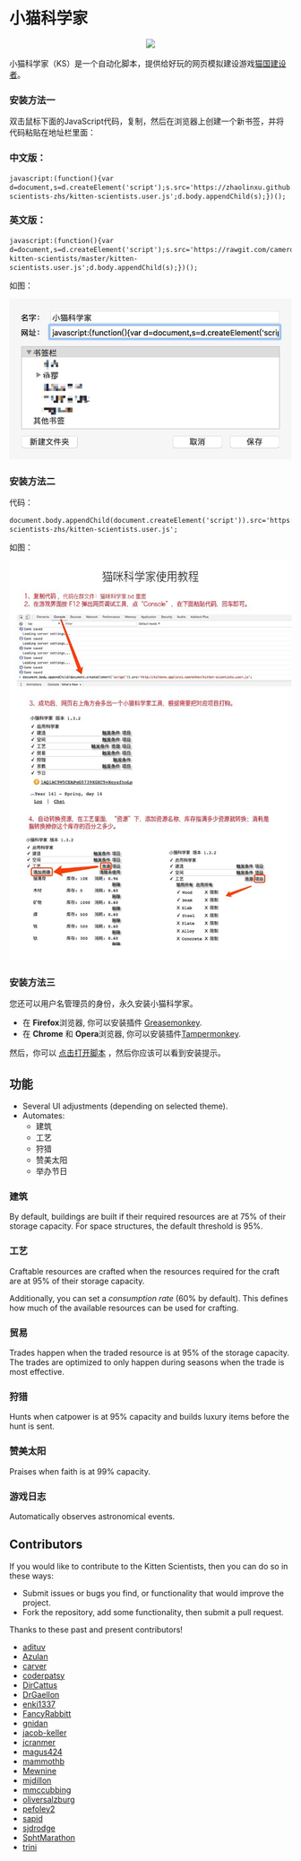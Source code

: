# 小猫科学家

<p align="center"><img src="https://i.imgur.com/AWHGIGH.jpg" /></p>


小猫科学家（KS）是一个自动化脚本，提供给好玩的网页模拟建设游戏[猫国建设者](https://zhaolinxu.github.io/cat-zh/)。

### 安装方法一

双击鼠标下面的JavaScript代码，复制，然后在浏览器上创建一个新书签，并将代码粘贴在地址栏里面：

### 中文版：

    javascript:(function(){var d=document,s=d.createElement('script');s.src='https://zhaolinxu.github.io/kitten-scientists-zhs/kitten-scientists.user.js';d.body.appendChild(s);})();

### 英文版：

    javascript:(function(){var d=document,s=d.createElement('script');s.src='https://rawgit.com/cameroncondry/cbc-kitten-scientists/master/kitten-scientists.user.js';d.body.appendChild(s);})();

如图：

<img src="help.png" alt="" />

### 安装方法二

代码：

    document.body.appendChild(document.createElement('script')).src='https://zhaolinxu.github.io/kitten-scientists-zhs/kitten-scientists.user.js';

如图：

<img src="help2.jpg" alt="F12大法截图" />

### 安装方法三

您还可以用户名管理员的身份，永久安装小猫科学家。

- 在 **Firefox**浏览器, 你可以安装插件 [Greasemonkey](https://addons.mozilla.org/en-US/firefox/addon/greasemonkey/).
- 在 **Chrome** 和 **Opera**浏览器, 你可以安装插件[Tampermonkey](https://chrome.google.com/webstore/detail/tampermonkey/dhdgffkkebhmkfjojejmpbldmpobfkfo).

然后，你可以 [点击打开脚本](https://zhaolinxu.github.io/kitten-scientists-zhs/kitten-scientists.user.js) ，然后你应该可以看到安装提示。 

## 功能

- Several UI adjustments (depending on selected theme).
- Automates:
    - 建筑
    - 工艺
    - 狩猎
    - 赞美太阳
    - 举办节日

### 建筑

By default, buildings are built if their required resources are at 75% of their storage capacity. For space structures,
the default threshold is 95%.

### 工艺

Craftable resources are crafted when the resources required for the craft are at 95% of their storage capacity.
 
Additionally, you can set a *consumption rate* (60% by default). This defines how much of the available resources can be
used for crafting.

### 贸易

Trades happen when the traded resource is at 95% of the storage capacity. The trades are optimized to only happen during
seasons when the trade is most effective.

### 狩猎

Hunts when catpower is at 95% capacity and builds luxury items before the hunt is sent.

### 赞美太阳

Praises when faith is at 99% capacity.

### 游戏日志

Automatically observes astronomical events.

## Contributors

If you would like to contribute to the Kitten Scientists, then you can do so in these ways:

- Submit issues or bugs you find, or functionality that would improve the project.
- Fork the repository, add some functionality, then submit a pull request.

Thanks to these past and present contributors!

- [adituv](https://github.com/adituv)
- [Azulan](https://www.reddit.com/user/Azulan)
- [carver](https://github.com/carver)
- [coderpatsy](https://github.com/coderpatsy)
- [DirCattus](https://www.reddit.com/user/DirCattus)
- [DrGaellon](https://github.com/DrGaellon)
- [enki1337](https://github.com/enki1337)
- [FancyRabbitt](https://www.reddit.com/user/FancyRabbitt)
- [gnidan](https://github.com/gnidan)
- [jacob-keller](https://github.com/jacob-keller)
- [jcranmer](https://github.com/jcranmer)
- [magus424](https://github.com/magus424)
- [mammothb](https://github.com/mammothb)
- [Mewnine](https://www.reddit.com/user/Mewnine)
- [mjdillon](https://github.com/mjdillon)
- [mmccubbing](https://github.com/mmccubbing)
- [oliversalzburg](https://github.com/oliversalzburg)
- [pefoley2](https://www.reddit.com/user/pefoley2)
- [sapid](https://github.com/sapid)
- [sjdrodge](https://github.com/sjdrodge)
- [SphtMarathon](https://www.reddit.com/user/SphtMarathon)
- [trini](https://github.com/trini)

